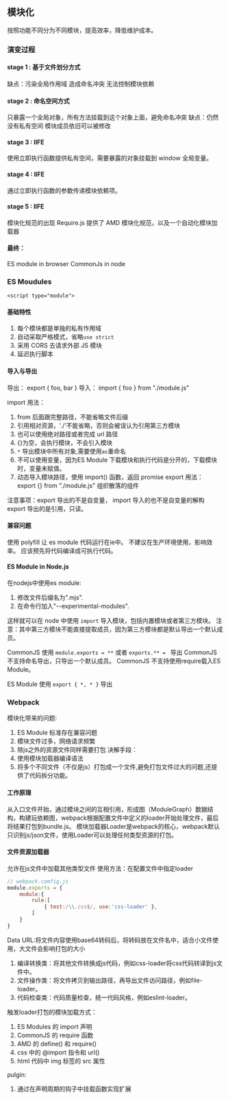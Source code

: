 ## 模块化

按照功能不同分为不同模块，提高效率，降低维护成本。

### 演变过程

#### stage 1 : 基于文件划分方式

缺点：污染全局作用域 造成命名冲突 无法控制模块依赖

#### stage 2 : 命名空间方式

只暴露一个全局对象，所有方法挂载到这个对象上面，避免命名冲突
缺点：仍然没有私有空间 模块成员依旧可以被修改

#### stage 3 : IIFE

使用立即执行函数提供私有空间，需要暴露的对象挂载到 window 全局变量。

#### stage 4 : IIFE

通过立即执行函数的参数传递模块依赖项。

#### stage 5 : IIFE

模块化规范的出现 Require.js 提供了 AMD 模块化规范，以及一个自动化模块加载器

#### 最终：

ES module in browser
CommonJs in node

### ES Moudules

```
<script type="module">
```

#### 基础特性

1. 每个模块都是单独的私有作用域
2. 自动采取严格模式，省略`use strict`
3. 采用 CORS 去请求外部 JS 模块
4. 延迟执行脚本

#### 导入与导出

导出： export { foo, bar }
导入： import { foo } from "./module.js"

import 用法：

1. from 后面跟完整路径，不能省略文件后缀
2. 引用相对资源，'./'不能省略，否则会被误认为引用第三方模块
3. 也可以使用绝对路径或者完成 url 路径
4. {}为空，会执行模块，不会引入模块
5. `*` 导出模块中所有对象,需要使用`as`重命名
6. 不可以使用变量，因为ES Module 下载模块和执行代码是分开的，下载模块时，变量未赋值。
7. 动态导入模块路径，使用 import() 函数，返回 promise
export 用法：
export {} from "./module.js" 组织散落的组件

注意事项：export 导出的不是自变量， import 导入的也不是自变量的解构
export 导出的是引用，只读。

#### 兼容问题
使用 polyfill 让 es module 代码运行在ie中。
不建议在生产环境使用，影响效率。
应该预先将代码编译成可执行代码。

#### ES Module in Node.js

在nodejs中使用es module:
1. 修改文件后缀名为".mjs".
2. 在命令行加入"--experimental-modules".

这样就可以在 node 中使用 `import` 导入模块，包括内置模块或者第三方模块。
注意：其中第三方模块不能直接提取成员，因为第三方模块都是默认导出一个默认成员。

CommonJS 使用 `module.exports = **` 或者 `exports.** = ` 导出
CommonJS 不支持命名导出，只导出一个默认成员。
CommonJS 不支持使用require载入ES Module。

ES Module 使用 `export { *, * }` 导出

### Webpack

模块化带来的问题:
1. ES Module 标准存在兼容问题
2. 模块文件过多，网络请求频繁
3. 除js之外的资源文件同样需要打包
决解手段：
1. 使用模块加载器编译语法
2. 将多个不同文件（不仅是js）打包成一个文件,避免打包文件过大的问题,还提供了代码拆分功能。

#### 工作原理

从入口文件开始，通过模块之间的互相引用，形成图（ModuleGraph）数据结构，构建玩依赖图，webpack根据配置文件中定义的loader开始处理文件，最后将结果打包到bundle.js。
模块加载器Loader是webpack的核心，webpack默认只识别js/json文件，使用Loader可以处理任何类型资源的打包。
		
#### 文件资源加载器

允许在js文件中加载其他类型文件
使用方法：在配置文件中指定loader

```javascript
// webpack.comfig.js
module.exports = {
    module:{
        rule:[
            { test:/\\.css$/, use:'css-loader' },
        ]
    }
}
```

Data URL:将文件内容使用base64转码后，将转码放在文件名中，适合小文件使用，大文件会影响打包的大小

1. 编译转换类：将其他文件转换成js代码，例如css-loader将css代码转译到js文件中。
2. 文件操作类：将文件拷贝到输出路径，再导出文件访问路径，例如file-loader。
3. 代码检查类：代码质量检查，统一代码风格，例如eslint-loader。

触发loader打包的模块加载方式：
1. ES Modules 的 import 声明
2. CommonJS 的 require 函数
3. AMD 的 define() 和 require()
4. css 中的 @import 指令和 url()
5. html 代码中 img 标签的 src 属性

pulgin:
1. 通过在声明周期的钩子中挂载函数实现扩展
